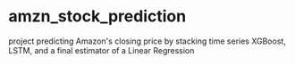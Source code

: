 # amzn_stock_prediction

project predicting Amazon's closing price by stacking time series XGBoost, LSTM, and a final estimator of a Linear Regression

